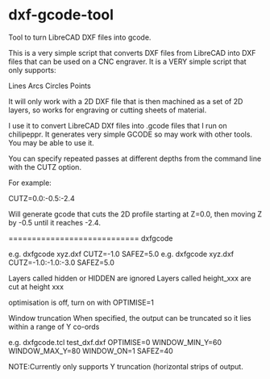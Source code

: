 # dxf-gcode-tool
Tool to turn LibreCAD DXF files into gcode.

This is a very simple script that converts DXF files from LibreCAD into DXF files that can be used on a CNC engraver.
It is a VERY simple script that only supports:

Lines
Arcs
Circles
Points

It will only work with a 2D DXF file that is then machined as a set of 2D layers, so works for engraving or cutting sheets of material.

I use it to convert LibreCAD DXf files into .gcode files that I run on chilipeppr. It generates very simple GCODE so may work with other tools.
You may be able to use it.

You can specify repeated passes at different depths from the command line with the CUTZ option.

For example:

CUTZ=0.0:-0.5:-2.4

Will generate gcode that cuts the 2D profile starting at Z=0.0, then moving Z by -0.5 until it reaches -2.4.

============================
dxfgcode <file> <args>

   e.g. dxfgcode xyz.dxf CUTZ=-1.0 SAFEZ=5.0
   e.g. dxfgcode xyz.dxf CUTZ=-1.0:-1.0:-3.0 SAFEZ=5.0

   Layers called hidden or HIDDEN are ignored
   Layers called height_xxx are cut at height xxx

   optimisation is off, turn on with OPTIMISE=1

   Window truncation
   When specified, the output can be truncated so it lies within a range of Y co-ords

   e.g.
   dxfgcode.tcl test_dxf.dxf OPTIMISE=0 WINDOW_MIN_Y=60 WINDOW_MAX_Y=80 WINDOW_ON=1 SAFEZ=40

   NOTE:Currently only supports Y truncation (horizontal strips of output.
